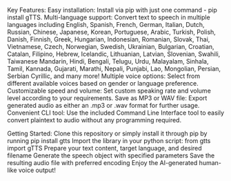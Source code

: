 Key Features:
Easy installation: Install via pip with just one command - pip install gTTS.
Multi-language support: Convert text to speech in multiple languages including English, Spanish, French, German, Italian, Dutch, Russian, Chinese, Japanese, Korean, Portuguese, Arabic, Turkish, Polish, Danish, Finnish, Greek, Hungarian, Indonesian, Romanian, Slovak, Thai, Vietnamese, Czech, Norwegian, Swedish, Ukrainian, Bulgarian, Croatian, Catalan, Filipino, Hebrew, Icelandic, Lithuanian, Latvian, Slovenian, Swahili, Taiwanese Mandarin, Hindi, Bengali, Telugu, Urdu, Malayalam, Sinhala, Tamil, Kannada, Gujarati, Marathi, Nepali, Punjabi, Lao, Mongolian, Persian, Serbian Cyrillic, and many more!
Multiple voice options: Select from different available voices based on gender or language preference.
Customizable speed and volume: Set custom speaking rate and volume level according to your requirements.
Save as MP3 or WAV file: Export generated audio as either an .mp3 or .wav format for further usage.
Convenient CLI tool: Use the included Command Line Interface tool to easily convert plaintext to audio without any programming required.


Getting Started:
Clone this repository or simply install it through pip by running pip install gtts
Import the library in your python script: from gtts import gTTS
Prepare your text content, target language, and desired filename
Generate the speech object with specified parameters
Save the resulting audio file with preferred encoding
Enjoy the AI-generated human-like voice output!
